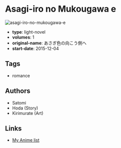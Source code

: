 # Asagi-iro no Mukougawa e

![asagi-iro-no-mukougawa-e](https://cdn.myanimelist.net/images/manga/1/199036.jpg)

-   **type**: light-novel
-   **volumes**: 1
-   **original-name**: あさぎ色の向こう側へ
-   **start-date**: 2015-12-04

## Tags

-   romance

## Authors

-   Satomi
-   Hoda (Story)
-   Kirimurate (Art)

## Links

-   [My Anime list](https://myanimelist.net/manga/108719/Asagi-iro_no_Mukougawa_e)
